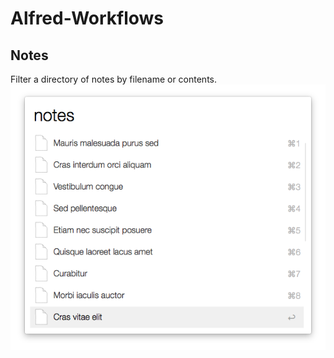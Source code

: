 # Alfred-Workflows
## Notes
Filter a directory of notes by filename or contents.
![Notes.png](https://raw.githubusercontent.com/jamesmclendon/Alfred-Workflows/master/Notes.png)
